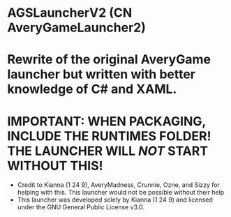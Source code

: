 ﻿# AGSLauncherV2 (CN AveryGameLauncher2)
# Rewrite of the original AveryGame launcher but written with better knowledge of C# and XAML.
# IMPORTANT: WHEN PACKAGING, INCLUDE THE RUNTIMES FOLDER! THE LAUNCHER WILL <em>NOT</em> START WITHOUT THIS!
- Credit to Kianna (1 24 9), AveryMadness, Crunnie, Ozne, and Sizzy for helping with this. This launcher would not be possible without their help
- This launcher was developed solely by Kianna (1 24 9) and licensed under the GNU General Public License v3.0.
